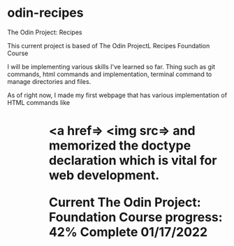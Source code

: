 # odin-recipes
The Odin Project: Recipes

This current project is based of The Odin ProjectL Recipes Foundation Course
 
I will be implementing various skills I've learned so far. Thing such as git commands, html commands and implementation, terminal command to manage directories and files.

As of right now, I made my first webpage that has various implementation of HTML commands like <p> <h1> <ul> <ol> <a href=> <img src=> and memorized the doctype declaration which is vital for web development. 

Current The Odin Project: Foundation Course progress: 42% Complete 01/17/2022 